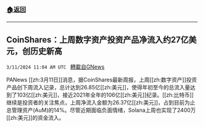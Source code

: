 ###  [:house:返回](README.md)
---


## CoinShares：上周数字资产投资产品净流入约27亿美元，创历史新高
`3/11/2024 11:04 AM UTC ` [轉載自GNews](https://gnews.org/articles/2384116)

PANews [[zh:3月11日]]消息，据CoinShares最新周报，上周[[zh:数字资产]]投资产品创下周流入记录，总计达到26.85亿[[zh:美元]]，使得年初至今的总流入量达到了103亿[[zh:美元]]，接近2021年全年的106亿[[zh:美元]]纪录。[[zh:比特币]]继续是投资者的关注焦点，上周净流入金额为26.37亿[[zh:美元]]，占到目前为止总管理资产(AuM)的14%。尽管近期面临负面情绪，Solana上周也实现了2400万[[zh:美元]]的资金流入。

